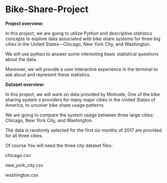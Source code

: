 # Bike-Share-Project

<b>Project overview:</b>

In this project, we are going to utilize Python and descriptive statistics concepts to explore data associated with bike share systems for three big cities in the United States—Chicago, New York City, and Washington. 

We will use python to answer some interesting basic statistical questions about the data.

Moreover, we will provide a user interactive experience in the terminal to ask about and represent these statistics.

<b>Dataset overview:</b>

In this project, we will work on data provided by Motivate, One of the bike sharing system s providers for many major cities in the United States of America, to uncover bike share usage patterns. 

We are going to compare the system usage between three large cities: Chicago, New York City, and Washington.

The data is randomly selected for the first six months of 2017 are provided for all three cities.

Of course You will need the three city dataset files:

chicago.csv

new_york_city.csv

washington.csv

